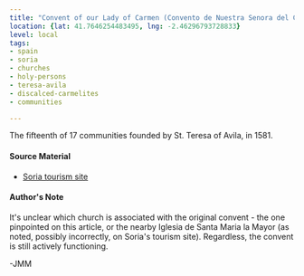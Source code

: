 ```yaml
---
title: "Convent of our Lady of Carmen (Convento de Nuestra Senora del Carmen)"
location: {lat: 41.7646254483495, lng: -2.46296793728833}
level: local
tags:
- spain
- soria
- churches
- holy-persons
- teresa-avila
- discalced-carmelites
- communities

---
```



The fifteenth of 17 communities founded by St. Teresa of Avila, in 1581.

#### Source Material

* [Soria tourism site](https://www.turismosoria.es/en/what-to-see/monuments/convent-of-el-carmen/)




#### Author's Note

It's unclear which church is associated with the original convent - the one pinpointed on this article, or the nearby Iglesia de Santa Maria la Mayor (as noted, possibly incorrectly, on Soria's tourism site).  Regardless, the convent is still actively functioning.

-JMM





